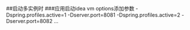 ##启动多实例时
###应用启动idea vm options添加参数
-Dspring.profiles.active=1 -Dserver.port=8081
-Dspring.profiles.active=2 -Dserver.port=8082
...